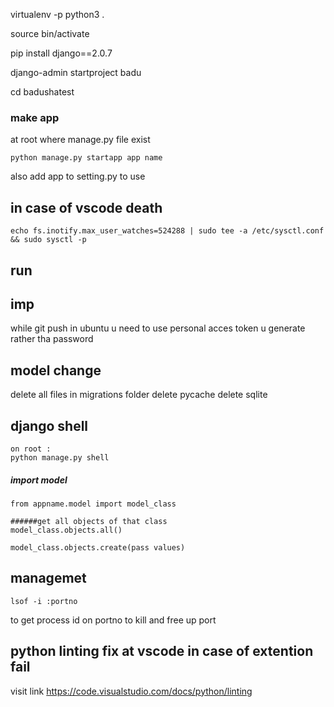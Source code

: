  virtualenv -p python3 .

source bin/activate

pip install django==2.0.7

django-admin startproject badu

cd badushatest

### make app
at root where manage.py file exist

    python manage.py startapp app name
also add app to setting.py to use



## in case of vscode death
    echo fs.inotify.max_user_watches=524288 | sudo tee -a /etc/sysctl.conf && sudo sysctl -p
## run


## imp
while git push in ubuntu u need to use personal acces token u generate rather tha password


## model change
delete all files in migrations folder
delete pycache
delete sqlite


## django shell
 
    on root :
    python manage.py shell

##### import model
    from appname.model import model_class

    ######get all objects of that class
    model_class.objects.all()

    model_class.objects.create(pass values)


## managemet 
    lsof -i :portno
to get process id on portno to kill and free up port 

## python linting fix at vscode in case of extention fail
visit link 
    https://code.visualstudio.com/docs/python/linting